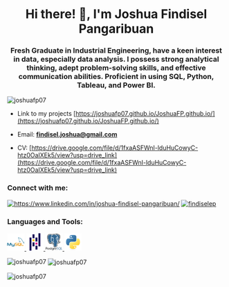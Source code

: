 <h1 align="center">Hi there! 👋, I'm Joshua Findisel Pangaribuan</h1>
<h3 align="center">Fresh Graduate in Industrial Engineering, have a keen interest in data, especially data analysis. I possess strong analytical thinking, adept problem-solving skills, and effective communication abilities. Proficient in using SQL, Python, Tableau, and Power BI.</h3>

<p align="left"> <img src="https://komarev.com/ghpvc/?username=joshuafp07&label=Profile%20views&color=0e75b6&style=flat" alt="joshuafp07" /> </p>

- Link to my projects [https://joshuafp07.github.io/JoshuaFP.github.io/](https://joshuafp07.github.io/JoshuaFP.github.io/)

- Email: **findisel.joshua@gmail.com**

- CV: [https://drive.google.com/file/d/1fxaASFWnI-lduHuCowyC-htz0OaIXEk5/view?usp=drive_link](https://drive.google.com/file/d/1fxaASFWnI-lduHuCowyC-htz0OaIXEk5/view?usp=drive_link)

<h3 align="left">Connect with me:</h3>
<p align="left">
<a href="https://linkedin.com/in/https://www.linkedin.com/in/joshua-findisel-pangaribuan/" target="blank"><img align="center" src="https://raw.githubusercontent.com/rahuldkjain/github-profile-readme-generator/master/src/images/icons/Social/linked-in-alt.svg" alt="https://www.linkedin.com/in/joshua-findisel-pangaribuan/" height="30" width="40" /></a>
<a href="https://instagram.com/findiselep" target="blank"><img align="center" src="https://raw.githubusercontent.com/rahuldkjain/github-profile-readme-generator/master/src/images/icons/Social/instagram.svg" alt="findiselep" height="30" width="40" /></a>
</p>

<h3 align="left">Languages and Tools:</h3>
<p align="left"> <a href="https://www.mysql.com/" target="_blank" rel="noreferrer"> <img src="https://raw.githubusercontent.com/devicons/devicon/master/icons/mysql/mysql-original-wordmark.svg" alt="mysql" width="40" height="40"/> </a> <a href="https://pandas.pydata.org/" target="_blank" rel="noreferrer"> <img src="https://raw.githubusercontent.com/devicons/devicon/2ae2a900d2f041da66e950e4d48052658d850630/icons/pandas/pandas-original.svg" alt="pandas" width="40" height="40"/> </a> <a href="https://www.postgresql.org" target="_blank" rel="noreferrer"> <img src="https://raw.githubusercontent.com/devicons/devicon/master/icons/postgresql/postgresql-original-wordmark.svg" alt="postgresql" width="40" height="40"/> </a> <a href="https://www.python.org" target="_blank" rel="noreferrer"> <img src="https://raw.githubusercontent.com/devicons/devicon/master/icons/python/python-original.svg" alt="python" width="40" height="40"/> </a> </p>

<p><img align="left" src="https://github-readme-stats.vercel.app/api/top-langs?username=joshuafp07&show_icons=true&locale=en&layout=compact" alt="joshuafp07" /></p>

<p>&nbsp;<img align="center" src="https://github-readme-stats.vercel.app/api?username=joshuafp07&show_icons=true&locale=en" alt="joshuafp07" /></p>

<p><img align="center" src="https://github-readme-streak-stats.herokuapp.com/?user=joshuafp07&" alt="joshuafp07" /></p>
